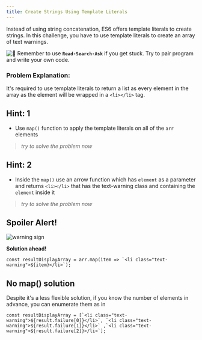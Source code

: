 ```yaml
---
title: Create Strings Using Template Literals
---
```


<!-- The article goes here, in GitHub-flavored Markdown. Feel free to add YouTube videos, images, and CodePen/JSBin embeds  -->
Instead of using string concatenation, ES6 offers template literals to create strings. In this challenge, you have to use template literals to create an array of text warnings.

![:triangular_flag_on_post:](https://forum.freecodecamp.com/images/emoji/emoji_one/triangular_flag_on_post.png?v=3 ":triangular_flag_on_post:") Remember to use <a>**`Read-Search-Ask`**</a> if you get stuck. Try to pair program and write your own code.

### Problem Explanation:

It's required to use template literals to return a list as every element in the array as the element will be wrapped in a `<li></li>` tag.

## Hint: 1

*   Use `map()` function to apply the template literals on all of the `arr` elements 

> _try to solve the problem now_

## Hint: 2

*   Inside the `map()` use an arrow function which has `element` as a parameter and returns `<li></li>` that has the text-warning class and containing the `element` inside it

> _try to solve the problem now_

## Spoiler Alert!

![warning sign](//discourse-user-assets.s3.amazonaws.com/original/2X/2/2d6c412a50797771301e7ceabd554cef4edcd74d.gif)

**Solution ahead!**

```const resultDisplayArray = arr.map(item => `<li class="text-warning">${item}</li>`);```

## No map() solution
Despite it's a less flexible solution, if you know the number of elements in advance, you can enumerate them as in

```const resultDisplayArray = [`<li class="text-warning">${result.failure[0]}</li>`,
  `<li class="text-warning">${result.failure[1]}</li>`
  ,`<li class="text-warning">${result.failure[2]}</li>`];```
